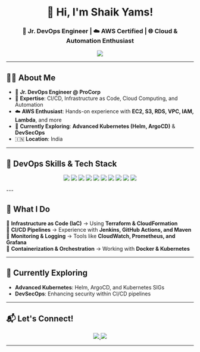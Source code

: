 <h1 align="center">👋 Hi, I'm Shaik Yams!</h1>  
<h3 align="center">🚀 Jr. DevOps Engineer | ☁️ AWS Certified | 🌐 Cloud & Automation Enthusiast</h3>  

<p align="center">
  <img src="https://github-profile-summary-cards.vercel.app/api/cards/profile-details?username=ShaikYams97&theme=github_dark" />
</p>

---

## 👨‍💻 **About Me**
- 🎯 **Jr. DevOps Engineer @ ProCorp**  
- 🔧 **Expertise**: CI/CD, Infrastructure as Code, Cloud Computing, and Automation  
- ☁️ **AWS Enthusiast**: Hands-on experience with **EC2, S3, RDS, VPC, IAM, Lambda**, and more  
- 🌱 **Currently Exploring**: **Advanced Kubernetes (Helm, ArgoCD)** & **DevSecOps**  
- 🇮🇳 **Location**: India  

---

## 💼 **DevOps Skills & Tech Stack**  
<p align="center">
  <img src="https://img.shields.io/badge/AWS-%23FF9900.svg?style=for-the-badge&logo=amazonaws&logoColor=white" />
  <img src="https://img.shields.io/badge/Kubernetes-%23326CE5.svg?style=for-the-badge&logo=kubernetes&logoColor=white" />
  <img src="https://img.shields.io/badge/Docker-%230db7ed.svg?style=for-the-badge&logo=docker&logoColor=white" />
  <img src="https://img.shields.io/badge/Terraform-%235835CC.svg?style=for-the-badge&logo=terraform&logoColor=white" />
  <img src="https://img.shields.io/badge/Jenkins-%232C5263.svg?style=for-the-badge&logo=jenkins&logoColor=white" />
  <img src="https://img.shields.io/badge/GitHub_Actions-%232671E5.svg?style=for-the-badge&logo=githubactions&logoColor=white" />
  <img src="https://img.shields.io/badge/Linux-%23FCC624.svg?style=for-the-badge&logo=linux&logoColor=black" />
  <img src="https://img.shields.io/badge/Ansible-%23EE0000.svg?style=for-the-badge&logo=ansible&logoColor=white" />
  <img src="https://img.shields.io/badge/Prometheus-%23E6522C.svg?style=for-the-badge&logo=prometheus&logoColor=white" />
  <img src="https://img.shields.io/badge/Grafana-%23F46800.svg?style=for-the-badge&logo=grafana&logoColor=white" />
</p>
---

## 🚀 **What I Do**
🔹 **Infrastructure as Code (IaC)** → Using **Terraform & CloudFormation**  
🔹 **CI/CD Pipelines** → Experience with **Jenkins, GitHub Actions, and Maven**  
🔹 **Monitoring & Logging** → Tools like **CloudWatch, Prometheus, and Grafana**  
🔹 **Containerization & Orchestration** → Working with **Docker & Kubernetes**  

---

## 🌱 **Currently Exploring**
- **Advanced Kubernetes**: Helm, ArgoCD, and Kubernetes SIGs  
- **DevSecOps**: Enhancing security within CI/CD pipelines  

---

## 📬 **Let's Connect!**
<p align="center">
  <a href="https://www.linkedin.com/in/shaik-yams-194097334/">
    <img src="https://img.shields.io/badge/LinkedIn-%230077B5.svg?style=for-the-badge&logo=linkedin&logoColor=white" />
  </a>
  <a href="mailto:shaikowais47@gmail.com">
    <img src="https://img.shields.io/badge/Email-%23D14836.svg?style=for-the-badge&logo=gmail&logoColor=white" />
  </a>
</p>

---

<!---
ShaikYams97/ShaikYams97 is a ✨ special ✨ repository because its `README.md` (this file) appears on your GitHub profile.
You can click the Preview link to take a look at your changes.
--->

